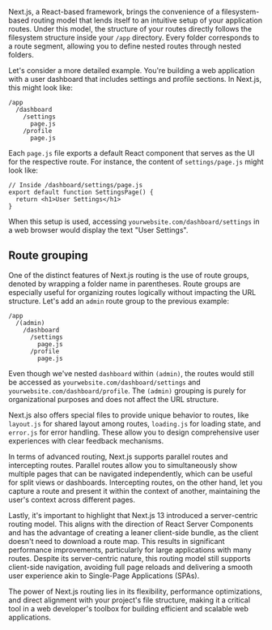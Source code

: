 Next.js, a React-based framework, brings the convenience of a filesystem-based routing model that lends itself to an intuitive setup of your application routes. Under this model, the structure of your routes directly follows the filesystem structure inside your `/app` directory. Every folder corresponds to a route segment, allowing you to define nested routes through nested folders.

Let's consider a more detailed example. You're building a web application with a user dashboard that includes settings and profile sections. In Next.js, this might look like:

```
/app
  /dashboard
    /settings
      page.js
    /profile
      page.js

```

Each `page.js` file exports a default React component that serves as the UI for the respective route. For instance, the content of `settings/page.js` might look like:

```tsx
// Inside /dashboard/settings/page.js
export default function SettingsPage() {
  return <h1>User Settings</h1>
}
```

When this setup is used, accessing `yourwebsite.com/dashboard/settings` in a web browser would display the text "User Settings".

## Route grouping

One of the distinct features of Next.js routing is the use of route groups, denoted by wrapping a folder name in parentheses. Route groups are especially useful for organizing routes logically without impacting the URL structure. Let's add an `admin` route group to the previous example:

```
/app
  /(admin)
    /dashboard
      /settings
        page.js
      /profile
        page.js

```

Even though we've nested `dashboard` within `(admin)`, the routes would still be accessed as `yourwebsite.com/dashboard/settings` and `yourwebsite.com/dashboard/profile`. The `(admin)` grouping is purely for organizational purposes and does not affect the URL structure.

Next.js also offers special files to provide unique behavior to routes, like `layout.js` for shared layout among routes, `loading.js` for loading state, and `error.js` for error handling. These allow you to design comprehensive user experiences with clear feedback mechanisms.

In terms of advanced routing, Next.js supports parallel routes and intercepting routes. Parallel routes allow you to simultaneously show multiple pages that can be navigated independently, which can be useful for split views or dashboards. Intercepting routes, on the other hand, let you capture a route and present it within the context of another, maintaining the user's context across different pages.

Lastly, it's important to highlight that Next.js 13 introduced a server-centric routing model. This aligns with the direction of React Server Components and has the advantage of creating a leaner client-side bundle, as the client doesn't need to download a route map. This results in significant performance improvements, particularly for large applications with many routes. Despite its server-centric nature, this routing model still supports client-side navigation, avoiding full page reloads and delivering a smooth user experience akin to Single-Page Applications (SPAs).

The power of Next.js routing lies in its flexibility, performance optimizations, and direct alignment with your project's file structure, making it a critical tool in a web developer's toolbox for building efficient and scalable web applications.
